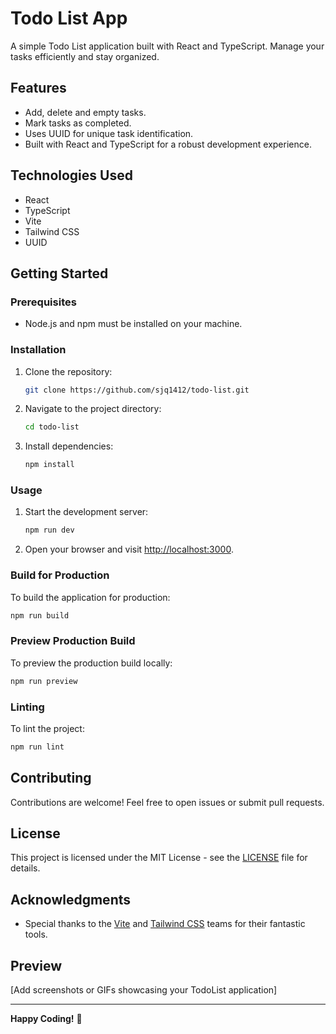 # Todo List App

A simple Todo List application built with React and TypeScript. Manage your tasks efficiently and stay organized.

## Features

- Add, delete and empty tasks.
- Mark tasks as completed.
- Uses UUID for unique task identification.
- Built with React and TypeScript for a robust development experience.

## Technologies Used

- React
- TypeScript
- Vite
- Tailwind CSS
- UUID

## Getting Started

### Prerequisites

- Node.js and npm must be installed on your machine.

### Installation

1. Clone the repository:

   ```bash
   git clone https://github.com/sjq1412/todo-list.git
   ```

2. Navigate to the project directory:

   ```bash
   cd todo-list
   ```

3. Install dependencies:

   ```bash
   npm install
   ```

### Usage

1. Start the development server:

   ```bash
   npm run dev
   ```

2. Open your browser and visit [http://localhost:3000](http://localhost:3000).

### Build for Production

To build the application for production:

```bash
npm run build
```

### Preview Production Build

To preview the production build locally:

```bash
npm run preview
```

### Linting

To lint the project:

```bash
npm run lint
```

## Contributing

Contributions are welcome! Feel free to open issues or submit pull requests.

## License

This project is licensed under the MIT License - see the [LICENSE](LICENSE) file for details.

## Acknowledgments

- Special thanks to the [Vite](https://vitejs.dev/) and [Tailwind CSS](https://tailwindcss.com/) teams for their fantastic tools.

## Preview

[Add screenshots or GIFs showcasing your TodoList application]

---

**Happy Coding!** 🚀
